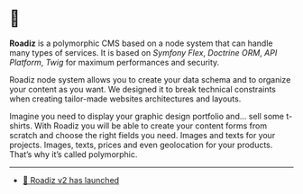 # 👋

**Roadiz** is a polymorphic CMS based on a node system that can handle many types of services. 
It is based on *Symfony Flex*, *Doctrine ORM*, *API Platform*, *Twig* for maximum performances and security.

Roadiz node system allows you to create your data schema and to organize your content as you want. 
We designed it to break technical constraints when creating tailor-made websites architectures and layouts.

Imagine you need to display your graphic design portfolio and… sell some t-shirts. 
With Roadiz you will be able to create your content forms from scratch and choose the right fields you need. 
Images and texts for your projects. Images, texts, prices and even geolocation for your products. 
That’s why it’s called polymorphic.

---

- [🚀 Roadiz v2 has launched](news/2022-09-09.md)
